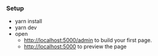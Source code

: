 ### Setup

- yarn install
- yarn dev
- open
  - [http://localhost:5000/admin](http://localhost:5000/admin) to build your first page.
  - [http://localhost:5000](http://localhost:5000) to preview the page
